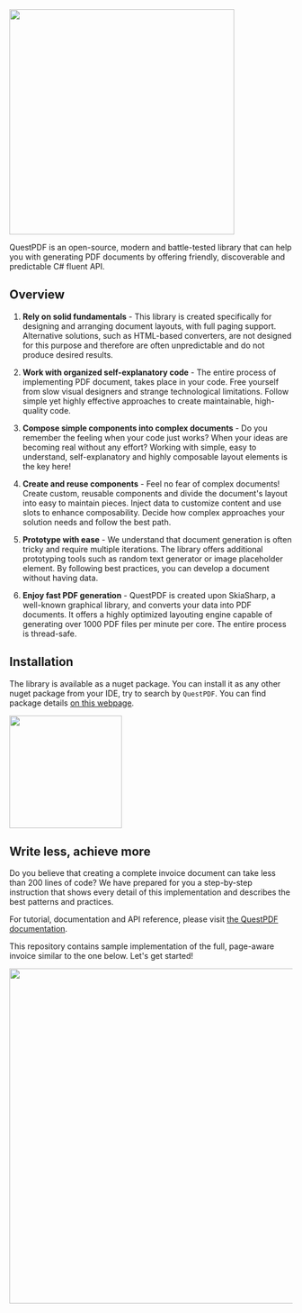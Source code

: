<a href="https://www.questpdf.com/">
  <img src="https://github.com/QuestPDF/example-invoice/raw/main/images/logo.svg" width="400px"> 
</a>

QuestPDF is an open-source, modern and battle-tested library that can help you with generating PDF documents by offering friendly, discoverable and predictable C# fluent API.

## Overview

1) **Rely on solid fundamentals** - This library is created specifically for designing and arranging document layouts, with full paging support.  Alternative solutions, such as HTML-based converters, are not designed for this purpose and therefore are often unpredictable and do not produce desired results.

2) **Work with organized self-explanatory code** - The entire process of implementing PDF document, takes place in your code. Free yourself from slow visual designers and strange technological limitations. Follow simple yet highly effective approaches to create maintainable, high-quality code.

3) **Compose simple components into complex documents** - Do you remember the feeling when your code just works? When your ideas are becoming real without any effort? Working with simple, easy to understand, self-explanatory and highly composable layout elements is the key here!

4) **Create and reuse components** - Feel no fear of complex documents! Create custom, reusable components and divide the document's layout into easy to maintain pieces. Inject data to customize content and use slots to enhance composability. Decide how complex approaches your solution needs and follow the best path.

5) **Prototype with ease** - We understand that document generation is often tricky and require multiple iterations. The library offers additional prototyping tools such as random text generator or image placeholder element. By following best practices, you can develop a document without having data.

6) **Enjoy fast PDF generation** - QuestPDF is created upon SkiaSharp, a well-known graphical library, and converts your data into PDF documents. It offers a highly optimized layouting engine capable of generating over 1000 PDF files per minute per core. The entire process is thread-safe.


## Installation

The library is available as a nuget package. You can install it as any other nuget package from your IDE, try to search by `QuestPDF`. You can find package details [on this webpage](https://www.nuget.org/packages/QuestPDF/).

<a href="https://www.nuget.org/packages/QuestPDF/">
  <img src="https://github.com/QuestPDF/example-invoice/raw/main/images/nuget.svg" width="200px">  
</a>


## Write less, achieve more

Do you believe that creating a complete invoice document can take less than 200 lines of code? We have prepared for you a step-by-step instruction that shows every detail of this implementation and describes the best patterns and practices.

For tutorial, documentation and API reference, please visit [the QuestPDF documentation](https://www.questpdf.com/documentation/getting-started.html).

This repository contains sample implementation of the full, page-aware invoice similar to the one below. Let's get started!

<img src="https://github.com/QuestPDF/example-invoice/raw/main/images/invoice.png" width="595px">
